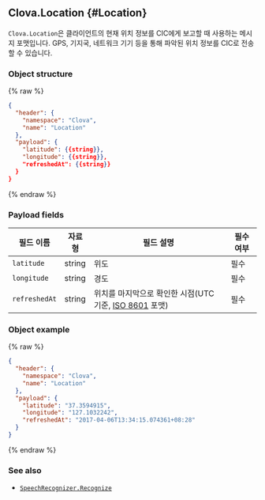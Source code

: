 ## Clova.Location {#Location}
`Clova.Location`은 클라이언트의 현재 위치 정보를 CIC에게 보고할 때 사용하는 메시지 포맷입니다. GPS, 기지국, 네트워크 기기 등을 통해 파악된 위치 정보를 CIC로 전송할 수 있습니다.

### Object structure
{% raw %}
```json
{
  "header": {
    "namespace": "Clova",
    "name": "Location"
  },
  "payload": {
    "latitude": {{string}},
    "longitude": {{string}},
    "refreshedAt": {{string}}
  }
}
```
{% endraw %}

### Payload fields

| 필드 이름       | 자료형    | 필드 설명                     | 필수 여부 |
|---------------|---------|-----------------------------|---------|
| `latitude`      | string  | 위도                                                                                     | 필수 |
| `longitude`     | string  | 경도                                                                                     | 필수 |
| `refreshedAt`   | string  | 위치를 마지막으로 확인한 시점(UTC 기준, [ISO 8601](https://en.wikipedia.org/wiki/ISO_8601) 포맷) | 필수 |

### Object example
{% raw %}
```json
{
  "header": {
    "namespace": "Clova",
    "name": "Location"
  },
  "payload": {
    "latitude": "37.3594915",
    "longitude": "127.1032242",
    "refreshedAt": "2017-04-06T13:34:15.074361+08:28"
  }
}
```
{% endraw %}

### See also
* [`SpeechRecognizer.Recognize`](/CIC/References/CICInterface/SpeechRecognizer.md#Recognize)
